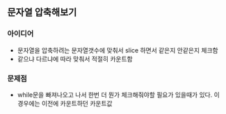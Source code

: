 ## 문자열 압축해보기

### 아이디어

- 문자열을 압축하려는 문자열갯수에 맞춰서 slice 하면서 같은지 안같은지 체크함
- 같으냐 다르냐에 따라 맞춰서 적절히 카운트함

### 문제점

- while문을 빠져나오고 나서 한번 더 뭔가 체크해줘야할 필요가 있을때가 있다.
  이 경우에는 이전에 카운트하던 카운트값
